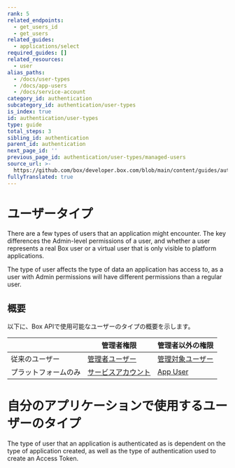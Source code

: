 ```yaml
---
rank: 5
related_endpoints:
  - get_users_id
  - get_users
related_guides:
  - applications/select
required_guides: []
related_resources:
  - user
alias_paths:
  - /docs/user-types
  - /docs/app-users
  - /docs/service-account
category_id: authentication
subcategory_id: authentication/user-types
is_index: true
id: authentication/user-types
type: guide
total_steps: 3
sibling_id: authentication
parent_id: authentication
next_page_id: ''
previous_page_id: authentication/user-types/managed-users
source_url: >-
  https://github.com/box/developer.box.com/blob/main/content/guides/authentication/user-types/index.md
fullyTranslated: true
---
```

# ユーザータイプ

There are a few types of users that an application might encounter. The key differences the Admin-level permissions of a user, and whether a user represents a real Box user or a virtual user that is only visible to platform applications.

The type of user affects the type of data an application has access to, as a user with Admin permissions will have different permissions than a regular user.

## 概要

<!-- markdownlint-disable line-length -->

以下に、Box APIで使用可能なユーザーのタイプの概要を示します。

|            | 管理者権限                        | 管理者以外の権限                 |
| ---------- | ---------------------------- | ------------------------ |
| 従来のユーザー    | [管理者ユーザー][admin]             | [管理対象ユーザー][managed-user] |
| プラットフォームのみ | [サービスアカウント][service-account] | [App User][app-user]     |

<!-- markdownlint-enable line-length -->

<Message>

# 自分のアプリケーションで使用するユーザーのタイプ

The type of user that an application is authenticated as is dependent on the type of application created, as well as the type of authentication used to create an Access Token.

</Message>

[admin]: https://support.box.com/hc/en-us/articles/360043694174-Understanding-Administrator-and-Co-Administrator-Permissions

[service-account]: guide://authentication/user-types/service-account/

[managed-user]: guide://authentication/user-types/managed-users

[app-user]: guide://authentication/user-types/app-users
